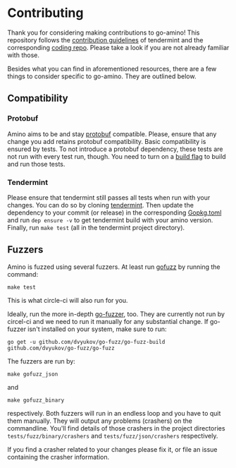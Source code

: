 # Contributing

Thank you for considering making contributions to go-amino! This repository follows the [contribution guidelines] of 
tendermint and the corresponding [coding repo]. Please take a look if you are not already familiar with those.

Besides what you can find in aforementioned resources, there are a few things to consider specific to go-amino. 
They are outlined below.

## Compatibility

### Protobuf

Amino aims to be and stay [protobuf] compatible. Please, ensure that any change you add retains protobuf compatibility.
Basic compatibility is ensured by tests. To not introduce a protobuf dependency, these tests are not run with every test 
run, though. You need to turn on a [build flag] to build and run those tests.

### Tendermint

Please ensure that tendermint still passes all tests when run with your changes. You can do so by cloning [tendermint].
Then update the dependency to your commit (or release) in the corresponding [Gopkg.toml] and run `dep ensure -v` to get 
tendermint build with your amino version. Finally, run `make test` (all in the tendermint project directory).


## Fuzzers

Amino is fuzzed using several fuzzers. At least run [gofuzz] by running the command:
```
make test
```
This is what circle-ci will also run for you.
 
Ideally, run the more in-depth [go-fuzzer], too. They are currently not run by circel-ci and we need to run it manually 
for any substantial change.
If go-fuzzer isn't installed on your system, make sure to run:
```
go get -u github.com/dvyukov/go-fuzz/go-fuzz-build github.com/dvyukov/go-fuzz/go-fuzz
```

The fuzzers are run by:
```
make gofuzz_json
```
and
```
make gofuzz_binary
```
respectively. Both fuzzers will run in an endless loop and you have to quit them manually. They will output 
any problems (crashers) on the commandline. You'll find details of those crashers in the project directories 
`tests/fuzz/binary/crashers` and `tests/fuzz/json/crashers` respectively. 

If you find a crasher related to your changes please fix it, or file an issue containing the crasher information.


[contribution guidelines]: https://github.com/tendermint/tendermint/blob/master/CONTRIBUTING.md
[coding repo]: https://github.com/tendermint/coding
[gofuzz]: https://github.com/google/gofuzz
[go-fuzzer]: https://github.com/dvyukov/go-fuzz
[protobuf]: https://developers.google.com/protocol-buffers/
[build flag]: https://github.com/soominhyunwoo/chain-amino/blob/faa6e731944e2b7b6a46ad202902851e8ce85bee/tests/proto3/proto3_compat_test.go#L1
[tendermint]: https://github.com/tendermint/tendermint/
[Gopkg.toml]: https://github.com/tendermint/tendermint/blob/master/Gopkg.toml


